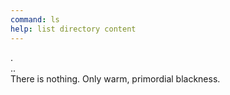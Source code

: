 ```yaml
---
command: ls
help: list directory content
---
```


[](sleep:1000)
.  
[](sleep:1000)
..  
[](sleep:1000)
There is nothing. Only warm, primordial blackness.  
[](sleep:1000)
